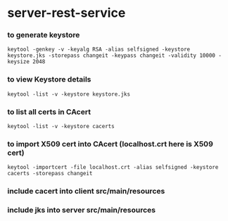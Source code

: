 # server-rest-service

### to generate keystore
```
keytool -genkey -v -keyalg RSA -alias selfsigned -keystore keystore.jks -storepass changeit -keypass changeit -validity 10000 -keysize 2048
```
### to view Keystore details
```
keytool -list -v -keystore keystore.jks
```
### to list all certs in CAcert
```
keytool -list -v -keystore cacerts
```
### to import X509 cert into CAcert (localhost.crt here is X509 cert)
```
keytool -importcert -file localhost.crt -alias selfsigned -keystore cacerts -storepass changeit
```
### include cacert into client src/main/resources

### include jks into server src/main/resources
